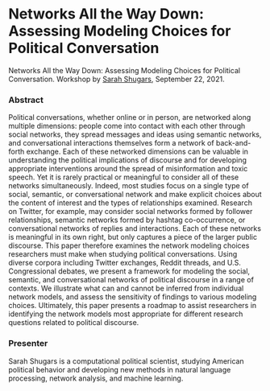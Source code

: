 # Networks All the Way Down: Assessing Modeling Choices for Political Conversation
Networks All the Way Down: Assessing Modeling Choices for Political Conversation. Workshop by [Sarah Shugars](https://twitter.com/Shugars), September 22, 2021.

### Abstract

Political conversations, whether online or in person, are networked along multiple dimensions: people come into contact with each other through social networks, they spread messages and ideas using semantic networks, and conversational interactions themselves form a network of back-and-forth exchange. Each of these networked dimensions can be valuable in understanding the political implications of discourse and for developing appropriate interventions around the spread of misinformation and toxic speech. Yet it is rarely practical or meaningful to consider all of these networks simultaneously. Indeed, most studies focus on a single type of social, semantic, or conversational network and make explicit choices about the content of interest and the types of relationships examined. Research on Twitter, for example, may consider social networks formed by follower relationships, semantic networks formed by hashtag co-occurrence, or conversational networks of replies and interactions. Each of these networks is meaningful in its own right, but only captures a piece of the larger public discourse. This paper therefore examines the network modeling choices researchers must make when studying political conversations. Using diverse corpora including Twitter exchanges, Reddit threads, and U.S. Congressional debates, we present a framework for modeling the social, semantic, and conversational networks of political discourse in a range of contexts. We illustrate what can and cannot be inferred from individual network models, and assess the sensitivity of findings to various modeling choices. Ultimately, this paper presents a roadmap to assist researchers in identifying the network models most appropriate for different research questions related to political discourse.

### Presenter

Sarah Shugars is a computational political scientist, studying American political behavior and developing new methods in natural language processing, network analysis, and machine learning.
